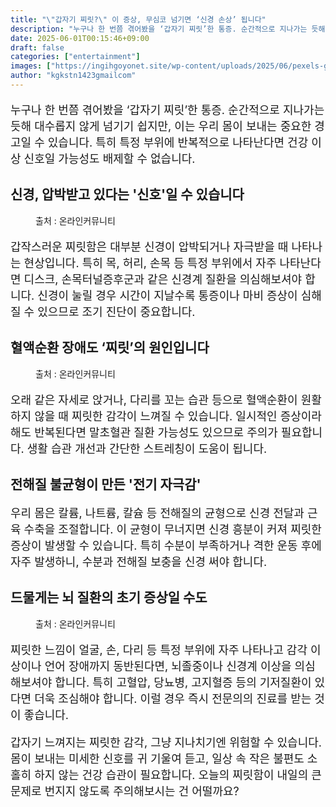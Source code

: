 ```yaml
---
title: "\"갑자기 찌릿?\" 이 증상, 무심코 넘기면 ‘신경 손상’ 됩니다"
description: "누구나 한 번쯤 겪어봤을 ‘갑자기 찌릿’한 통증. 순간적으로 지나가는 듯해 대수롭지 않게 넘기기 쉽지만, 이는 우리 몸이 보내는 중요한 경고일 수 있습니다. 특히 특정 부위에 반복적으로 나타난다면 건강 이상 신호일 가능성도 배제할 수 없습니다."
date: 2025-06-01T00:15:46+09:00
draft: false
categories: ["entertainment"]
images: ["https://ingihgoyonet.site/wp-content/uploads/2025/06/pexels-googledeepmind-25626512-1024x1024.jpg", "https://ingihgoyonet.site/wp-content/uploads/2025/06/pexels-nadin-sh-78971847-9268044-1024x768.jpg", "https://ingihgoyonet.site/wp-content/uploads/2025/06/pexels-shvetsa-4226216-683x1024.jpg"]
author: "kgkstn1423gmailcom"
---
```


<p style="font-size:18px">누구나 한 번쯤 겪어봤을 ‘갑자기 찌릿’한 통증. 순간적으로 지나가는 듯해 대수롭지 않게 넘기기 쉽지만, 이는 우리 몸이 보내는 중요한 경고일 수 있습니다. 특히 특정 부위에 반복적으로 나타난다면 건강 이상 신호일 가능성도 배제할 수 없습니다.</p> <h2 >신경, 압박받고 있다는 '신호'일 수 있습니다</h2> <figure ><img src="https://ingihgoyonet.site/wp-content/uploads/2025/06/pexels-googledeepmind-25626512-1024x1024.jpg" alt="" style="aspect-ratio:16/9;object-fit:cover"/><figcaption >출처 : 온라인커뮤니티</figcaption></figure> <p style="font-size:18px">갑작스러운 찌릿함은 대부분 신경이 압박되거나 자극받을 때 나타나는 현상입니다. 특히 목, 허리, 손목 등 특정 부위에서 자주 나타난다면 디스크, 손목터널증후군과 같은 신경계 질환을 의심해보셔야 합니다. 신경이 눌릴 경우 시간이 지날수록 통증이나 마비 증상이 심해질 수 있으므로 조기 진단이 중요합니다.</p> <h2 >혈액순환 장애도 ‘찌릿’의 원인입니다</h2> <figure ><img src="https://ingihgoyonet.site/wp-content/uploads/2025/06/pexels-nadin-sh-78971847-9268044-1024x768.jpg" alt="" style="aspect-ratio:16/9;object-fit:cover"/><figcaption >출처 : 온라인커뮤니티</figcaption></figure> <p style="font-size:18px">오래 같은 자세로 앉거나, 다리를 꼬는 습관 등으로 혈액순환이 원활하지 않을 때 찌릿한 감각이 느껴질 수 있습니다. 일시적인 증상이라 해도 반복된다면 말초혈관 질환 가능성도 있으므로 주의가 필요합니다. 생활 습관 개선과 간단한 스트레칭이 도움이 됩니다.</p> <h2 >전해질 불균형이 만든 '전기 자극감'</h2> <p style="font-size:18px">우리 몸은 칼륨, 나트륨, 칼슘 등 전해질의 균형으로 신경 전달과 근육 수축을 조절합니다. 이 균형이 무너지면 신경 흥분이 커져 찌릿한 증상이 발생할 수 있습니다. 특히 수분이 부족하거나 격한 운동 후에 자주 발생하니, 수분과 전해질 보충을 신경 써야 합니다.</p> <h2 >드물게는 뇌 질환의 초기 증상일 수도</h2> <figure ><img src="https://ingihgoyonet.site/wp-content/uploads/2025/06/pexels-shvetsa-4226216-683x1024.jpg" alt="" style="aspect-ratio:16/9;object-fit:cover"/><figcaption >출처 : 온라인커뮤니티</figcaption></figure> <p style="font-size:18px">찌릿한 느낌이 얼굴, 손, 다리 등 특정 부위에 자주 나타나고 감각 이상이나 언어 장애까지 동반된다면, 뇌졸중이나 신경계 이상을 의심해보셔야 합니다. 특히 고혈압, 당뇨병, 고지혈증 등의 기저질환이 있다면 더욱 조심해야 합니다. 이럴 경우 즉시 전문의의 진료를 받는 것이 좋습니다.</p> <p style="font-size:18px">갑자기 느껴지는 찌릿한 감각, 그냥 지나치기엔 위험할 수 있습니다. 몸이 보내는 미세한 신호를 귀 기울여 듣고, 일상 속 작은 불편도 소홀히 하지 않는 건강 습관이 필요합니다. 오늘의 찌릿함이 내일의 큰 문제로 번지지 않도록 주의해보시는 건 어떨까요?</p>